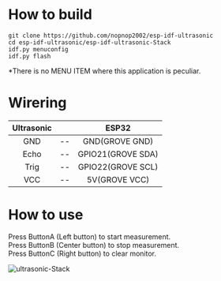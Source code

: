 # How to build

```
git clone https://github.com/nopnop2002/esp-idf-ultrasonic
cd esp-idf-ultrasonic/esp-idf-ultrasonic-Stack
idf.py menuconfig
idf.py flash
```

\*There is no MENU ITEM where this application is peculiar.   

# Wirering

|Ultrasonic||ESP32|
|:-:|:-:|:-:|
|GND|--|GND(GROVE GND)|
|Echo|--|GPIO21(GROVE SDA)|
|Trig|--|GPIO22(GROVE SCL)|
|VCC|--|5V(GROVE VCC)|

# How to use

Press ButtonA (Left button) to start measurement.   
Press ButtonB (Center button) to stop measurement.   
Press ButtonC (Right button) to clear monitor.   

![ultrasonic-Stack](https://user-images.githubusercontent.com/6020549/61570451-9108d600-aac7-11e9-9558-83f1f1b49b04.JPG)

